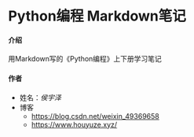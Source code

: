 # Python编程 Markdown笔记

#### 介绍
用Markdown写的《Python编程》上下册学习笔记

#### 作者
- 姓名：*侯宇泽*
- 博客
    - https://blog.csdn.net/weixin_49369658
    - https://www.houyuze.xyz/

